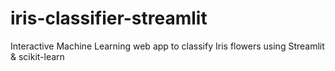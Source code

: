 # iris-classifier-streamlit
Interactive Machine Learning web app to classify Iris flowers using Streamlit &amp; scikit-learn
